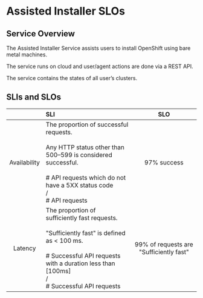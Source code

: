 # Assisted Installer SLOs


## Service Overview

The Assisted Installer Service assists users to install OpenShift using bare metal machines.

The service runs on cloud and user/agent actions are done via a REST API.

The service contains the states of all user’s clusters.

## SLIs and SLOs

| | SLI | SLO |
|:-------------:|:-------------|:-------------:|
| Availability | The proportion of successful requests.<br /><br />Any HTTP status other than 500–599 is considered successful.<br /><br /># API requests which do not have a 5XX status code<br />/<br /># API requests | 97% success |
| Latency | The proportion of sufficiently fast requests.<br /><br />"Sufficiently fast" is defined as < 100 ms.<br /><br /># Successful API requests with a duration less than [100ms]<br />/<br /># Successful API requests | 99% of requests are "Sufficiently fast" |
